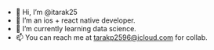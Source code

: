 - 👋 Hi, I’m @itarak25
- 👀 I’m an ios + react native developer.
- 🌱 I’m currently learning data science.
- 📫 You can reach me at tarakp2596@icloud.com for collab.

<!---
itarak25/itarak25 is a ✨ special ✨ repository because its `README.md` (this file) appears on your GitHub profile.
You can click the Preview link to take a look at your changes.
--->
